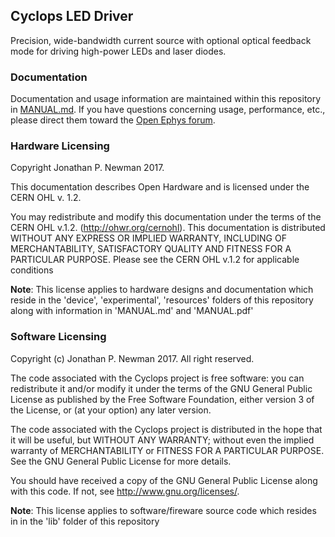 ## Cyclops LED Driver
Precision, wide-bandwidth current source with optional optical feedback mode
for driving high-power LEDs and laser diodes.

### Documentation
Documentation and usage information are maintained within this repository in
[MANUAL.md](./MANUAL.md). If you have questions concerning usage, performance,
etc., please direct them toward the [Open Ephys
forum](https://groups.google.com/forum/#!forum/open-ephys).


### Hardware Licensing
Copyright Jonathan P. Newman 2017.

This documentation describes Open Hardware and is licensed under the
CERN OHL v. 1.2.

You may redistribute and modify this documentation under the terms of the CERN
OHL v.1.2. (http://ohwr.org/cernohl). This documentation is distributed WITHOUT
ANY EXPRESS OR IMPLIED WARRANTY, INCLUDING OF MERCHANTABILITY, SATISFACTORY
QUALITY AND FITNESS FOR A PARTICULAR PURPOSE. Please see the CERN OHL v.1.2 for
applicable conditions

__Note__: This license applies to hardware designs and documentation which reside
in the 'device', 'experimental', 'resources' folders of this repository along
with information in 'MANUAL.md' and 'MANUAL.pdf'

### Software Licensing
Copyright (c) Jonathan P. Newman 2017. All right reserved.

The code associated with the Cyclops project is free software: you can
redistribute it and/or modify it under the terms of the GNU General Public
License as published by the Free Software Foundation, either version 3 of the
License, or (at your option) any later version.

The code associated with the Cyclops project is distributed in the hope that it
will be useful, but WITHOUT ANY WARRANTY; without even the implied warranty of
MERCHANTABILITY or FITNESS FOR A PARTICULAR PURPOSE.  See the GNU General
Public License for more details.

You should have received a copy of the GNU General Public License along with
this code.  If not, see <http://www.gnu.org/licenses/>.

__Note__: This license applies to software/fireware source code which resides in in
the 'lib' folder of this repository 
